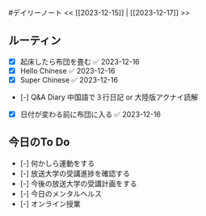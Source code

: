 #デイリーノート
<< [[2023-12-15]] | [[2023-12-17]] >>
## ルーティン
- [x] 起床したら布団を畳む ✅ 2023-12-16
- [x] Hello Chinese ✅ 2023-12-16
- [x] Super Chinese ✅ 2023-12-16
- [-] Q&A Diary 中国語で３行日記 or 大陸版アクナイ読解
- [x] 日付が変わる前に布団に入る ✅ 2023-12-16
## 今日のTo Do
- [-] 何かしら運動をする
- [-] 放送大学の受講進捗を確認する
- [-] 今後の放送大学の受講計画をする
- [-] 今日のメンタルヘルス
- [-] オンライン授業
